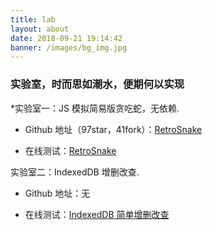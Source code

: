 ```yaml
---
title: lab
layout: about
date: 2018-09-21 19:14:42
banner: /images/bg_img.jpg
---
```


### 实验室，时而思如潮水，便期何以实现

\*实验室一：JS 模拟简易版贪吃蛇，无依赖.

<!-- ![JS模拟简易版贪吃蛇](http://www.chenqaq.com/assets/images/4tjOY7QXHK.gif) -->

- Github 地址（97star，41fork）：[RetroSnake](https://github.com/okaychen/RetroSnake)

- 在线测试：[RetroSnake](http://www.chenqaq.com/lab/RetroSnake/)

实验室二：IndexedDB 增删改查.

- Github 地址：无

- 在线测试：[IndexedDB 简单增删改查](http://www.chenqaq.com/lab/IndexedDB/)
